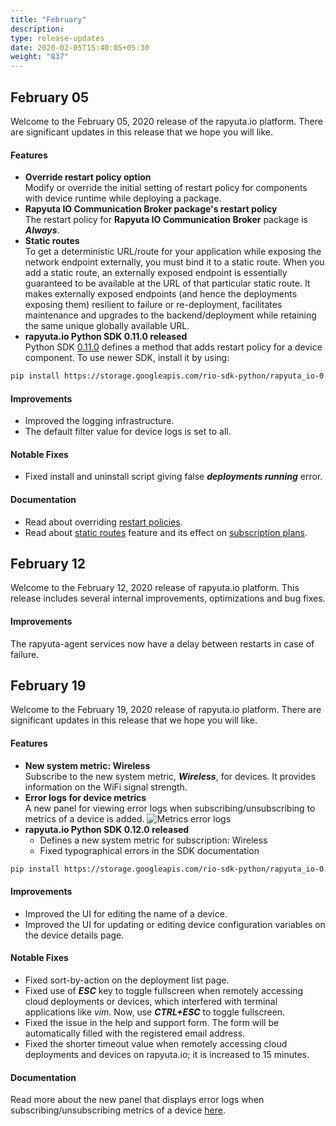 ```yaml
---
title: "February"
description:
type: release-updates
date: 2020-02-05T15:40:05+05:30
weight: "837"
---
```

## February 05
Welcome to the February 05, 2020 release of the rapyuta.io platform. There are significant updates in this release that we hope you will like.

#### Features

* **Override restart policy option**    
Modify or override the initial setting of restart policy for components with device runtime while deploying a package.
* **Rapyuta IO Communication Broker package's restart policy**    
The restart policy for **Rapyuta IO Communication Broker** package is ***Always***.
* **Static routes**    
To get a deterministic URL/route for your application while exposing the network endpoint externally, you must bind it to a static route. When you add a static route, an externally exposed endpoint is essentially guaranteed to be available at the URL of that particular static route. It makes externally exposed endpoints (and hence the deployments exposing them) resilient to failure or re-deployment, facilitates maintenance and upgrades to the backend/deployment while retaining the same unique globally available URL.
* **rapyuta.io Python SDK 0.11.0 released**    
Python SDK [0.11.0](/3_how-tos/35_tooling_and_debugging/rapyuta-io-python-sdk/#installation) defines a method that adds restart policy for a device component.
To use newer SDK, install it by using:

```bash
pip install https://storage.googleapis.com/rio-sdk-python/rapyuta_io-0.11.0-py2-none-any.whl
```

#### Improvements

* Improved the logging infrastructure.
* The default filter value for device logs is set to all.

#### Notable Fixes

* Fixed install and uninstall script giving false ***deployments running*** error.

#### Documentation

* Read about overriding [restart policies](/5_deep-dives/52_software-development/528_deployment-phase/#restart-policy).
* Read about [static routes](/3_how-tos/34_networking-and-communication/343_creating-custom-urls-for-external-endpoints-using-static-routes/) feature and its effect on [subscription plans](/5_deep-dives/58_account-management/understanding-usage/).

## February 12

Welcome to the February 12, 2020 release of rapyuta.io platform. This release includes several internal improvements, optimizations and bug fixes.

#### Improvements
The rapyuta-agent services now have a delay between restarts in case of failure.

## February 19
Welcome to the February 19, 2020 release of rapyuta.io platform. There are significant updates in this release that we hope you will like.

#### Features

* **New system metric: Wireless**    
  Subscribe to the new system metric, ***Wireless***, for devices. It provides information on the WiFi signal strength.
* **Error logs for device metrics**    
  A new panel for viewing error logs when subscribing/unsubscribing to metrics of a device is added.
  ![Metrics error logs](/images/chapters/developer-guide/tooling-automation/metrics/metrics-error-logs.png?classes=border,shadow&width=50pc)
* **rapyuta.io Python SDK 0.12.0 released**    
  * Defines a new system metric for subscription: Wireless
  * Fixed typographical errors in the SDK documentation

```bash
pip install https://storage.googleapis.com/rio-sdk-python/rapyuta_io-0.12.0-py2-none-any.whl
```

#### Improvements

* Improved the UI for editing the name of a device.
* Improved the UI for updating or editing device configuration variables on the device details page.

#### Notable Fixes

* Fixed sort-by-action on the deployment list page.
* Fixed use of ***ESC*** key to toggle fullscreen when remotely accessing cloud deployments or devices, which interfered with terminal applications like *vim*. Now, use ***CTRL+ESC*** to toggle fullscreen. 
* Fixed the issue in the help and support form. The form will be automatically filled with the registered email address.
* Fixed the shorter timeout value when remotely accessing cloud deployments and devices on rapyuta.io; it is increased to 15 minutes.

#### Documentation
Read more about the new panel that displays error logs when subscribing/unsubscribing metrics of a device [here](/3_how-tos/35_tooling_and_debugging/debugging-logs/).
